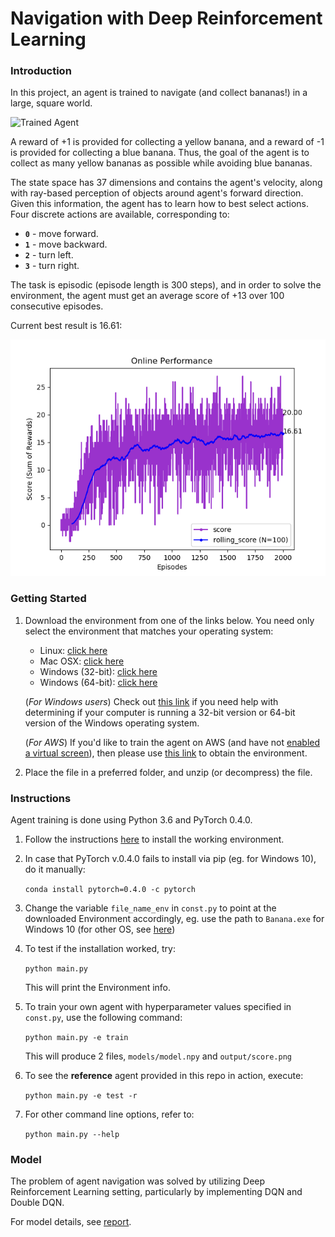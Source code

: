 [//]: # (Image References)

[image1]: https://user-images.githubusercontent.com/10624937/42135619-d90f2f28-7d12-11e8-8823-82b970a54d7e.gif "Trained Agent"
[image2]: output/score_ref.png
[report]: Report.md

# Navigation with Deep Reinforcement Learning

### Introduction

In this project, an agent is trained to navigate (and collect bananas!) in a large, square world.  

![Trained Agent][image1]

A reward of +1 is provided for collecting a yellow banana, and a reward of -1 is provided for collecting a blue banana. Thus, the goal of the agent is to collect as many yellow bananas as possible while avoiding blue bananas.  

The state space has 37 dimensions and contains the agent's velocity, along with ray-based perception of objects around agent's forward direction.  Given this information, the agent has to learn how to best select actions.  Four discrete actions are available, corresponding to:
- **`0`** - move forward.
- **`1`** - move backward.
- **`2`** - turn left.
- **`3`** - turn right.

The task is episodic (episode length is 300 steps), and in order to solve the environment, the agent must get an average score of +13 over 100 consecutive episodes.

Current best result is 16.61:

![image2]

### Getting Started

1. Download the environment from one of the links below.  You need only select the environment that matches your operating system:
    - Linux: [click here](https://s3-us-west-1.amazonaws.com/udacity-drlnd/P1/Banana/Banana_Linux.zip)
    - Mac OSX: [click here](https://s3-us-west-1.amazonaws.com/udacity-drlnd/P1/Banana/Banana.app.zip)
    - Windows (32-bit): [click here](https://s3-us-west-1.amazonaws.com/udacity-drlnd/P1/Banana/Banana_Windows_x86.zip)
    - Windows (64-bit): [click here](https://s3-us-west-1.amazonaws.com/udacity-drlnd/P1/Banana/Banana_Windows_x86_64.zip)
    
    (_For Windows users_) Check out [this link](https://support.microsoft.com/en-us/help/827218/how-to-determine-whether-a-computer-is-running-a-32-bit-version-or-64) if you need help with determining if your computer is running a 32-bit version or 64-bit version of the Windows operating system.

    (_For AWS_) If you'd like to train the agent on AWS (and have not [enabled a virtual screen](https://github.com/Unity-Technologies/ml-agents/blob/master/docs/Training-on-Amazon-Web-Service.md)), then please use [this link](https://s3-us-west-1.amazonaws.com/udacity-drlnd/P1/Banana/Banana_Linux_NoVis.zip) to obtain the environment.

2. Place the file in a preferred folder, and unzip (or decompress) the file.

### Instructions

Agent training is done using Python 3.6 and PyTorch 0.4.0.

1. Follow the instructions [here](https://github.com/udacity/deep-reinforcement-learning#dependencies) to install the working environment.

2. In case that PyTorch v.0.4.0 fails to install via pip (eg. for Windows 10), do it manually:

   `conda install pytorch=0.4.0 -c pytorch`

3. Change the variable `file_name_env` in `const.py` to point at the downloaded Environment accordingly, eg. use the path to `Banana.exe` for Windows 10 (for other OS, see [here](https://github.com/udacity/deep-reinforcement-learning/blob/master/p1_navigation/Navigation.ipynb))

4. To test if the installation worked, try:

   `python main.py`

    This will print the Environment info. 

5. To train your own agent with hyperparameter values specified in `const.py`, use the following command:

   `python main.py -e train`
   
   This will produce 2 files, `models/model.npy` and `output/score.png`

6. To see the **reference** agent provided in this repo in action, execute:

   `python main.py -e test -r`

7. For other command line options, refer to: 

   `python main.py --help`
   
### Model

The problem of agent navigation was solved by utilizing Deep Reinforcement Learning setting, particularly by implementing DQN and Double DQN.

For model details, see [report].
